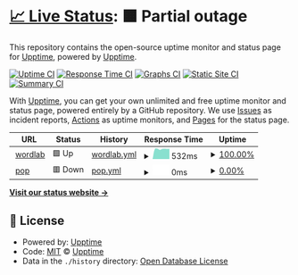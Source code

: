 # [📈 Live Status](https:///status): <!--live status--> **🟧 Partial outage**

This repository contains the open-source uptime monitor and status page for [Upptime](https://upptime.js.org), powered by [Upptime](https://github.com/upptime/upptime).

[![Uptime CI](https://github.com/w-l4b/status/workflows/Uptime%20CI/badge.svg)](https://github.com/w-l4b/status/actions?query=workflow%3A%22Uptime+CI%22)
[![Response Time CI](https://github.com/w-l4b/status/workflows/Response%20Time%20CI/badge.svg)](https://github.com/w-l4b/status/actions?query=workflow%3A%22Response+Time+CI%22)
[![Graphs CI](https://github.com/w-l4b/status/workflows/Graphs%20CI/badge.svg)](https://github.com/w-l4b/status/actions?query=workflow%3A%22Graphs+CI%22)
[![Static Site CI](https://github.com/w-l4b/status/workflows/Static%20Site%20CI/badge.svg)](https://github.com/w-l4b/status/actions?query=workflow%3A%22Static+Site+CI%22)
[![Summary CI](https://github.com/w-l4b/status/workflows/Summary%20CI/badge.svg)](https://github.com/w-l4b/status/actions?query=workflow%3A%22Summary+CI%22)

With [Upptime](https://upptime.js.org), you can get your own unlimited and free uptime monitor and status page, powered entirely by a GitHub repository. We use [Issues](https://github.com/upptime/upptime/issues) as incident reports, [Actions](https://github.com/w-l4b/status/actions) as uptime monitors, and [Pages](https:///status) for the status page.

<!--start: status pages-->
<!-- This summary is generated by Upptime (https://github.com/upptime/upptime) -->
<!-- Do not edit this manually, your changes will be overwritten -->
<!-- prettier-ignore -->
| URL | Status | History | Response Time | Uptime |
| --- | ------ | ------- | ------------- | ------ |
| <img alt="" src="https://favicons.githubusercontent.com/www.wordlab.website" height="13"> [wordlab](https://www.wordlab.website) | 🟩 Up | [wordlab.yml](https://github.com/w-l4b/status/commits/HEAD/history/wordlab.yml) | <details><summary><img alt="Response time graph" src="./graphs/wordlab/response-time-week.png" height="20"> 532ms</summary><br><a href="https://w-l4b.github.io/status/history/wordlab"><img alt="Response time 580" src="https://img.shields.io/endpoint?url=https%3A%2F%2Fraw.githubusercontent.com%2Fw-l4b%2Fstatus%2FHEAD%2Fapi%2Fwordlab%2Fresponse-time.json"></a><br><a href="https://w-l4b.github.io/status/history/wordlab"><img alt="24-hour response time 542" src="https://img.shields.io/endpoint?url=https%3A%2F%2Fraw.githubusercontent.com%2Fw-l4b%2Fstatus%2FHEAD%2Fapi%2Fwordlab%2Fresponse-time-day.json"></a><br><a href="https://w-l4b.github.io/status/history/wordlab"><img alt="7-day response time 532" src="https://img.shields.io/endpoint?url=https%3A%2F%2Fraw.githubusercontent.com%2Fw-l4b%2Fstatus%2FHEAD%2Fapi%2Fwordlab%2Fresponse-time-week.json"></a><br><a href="https://w-l4b.github.io/status/history/wordlab"><img alt="30-day response time 593" src="https://img.shields.io/endpoint?url=https%3A%2F%2Fraw.githubusercontent.com%2Fw-l4b%2Fstatus%2FHEAD%2Fapi%2Fwordlab%2Fresponse-time-month.json"></a><br><a href="https://w-l4b.github.io/status/history/wordlab"><img alt="1-year response time 580" src="https://img.shields.io/endpoint?url=https%3A%2F%2Fraw.githubusercontent.com%2Fw-l4b%2Fstatus%2FHEAD%2Fapi%2Fwordlab%2Fresponse-time-year.json"></a></details> | <details><summary><a href="https://w-l4b.github.io/status/history/wordlab">100.00%</a></summary><a href="https://w-l4b.github.io/status/history/wordlab"><img alt="All-time uptime 100.00%" src="https://img.shields.io/endpoint?url=https%3A%2F%2Fraw.githubusercontent.com%2Fw-l4b%2Fstatus%2FHEAD%2Fapi%2Fwordlab%2Fuptime.json"></a><br><a href="https://w-l4b.github.io/status/history/wordlab"><img alt="24-hour uptime 100.00%" src="https://img.shields.io/endpoint?url=https%3A%2F%2Fraw.githubusercontent.com%2Fw-l4b%2Fstatus%2FHEAD%2Fapi%2Fwordlab%2Fuptime-day.json"></a><br><a href="https://w-l4b.github.io/status/history/wordlab"><img alt="7-day uptime 100.00%" src="https://img.shields.io/endpoint?url=https%3A%2F%2Fraw.githubusercontent.com%2Fw-l4b%2Fstatus%2FHEAD%2Fapi%2Fwordlab%2Fuptime-week.json"></a><br><a href="https://w-l4b.github.io/status/history/wordlab"><img alt="30-day uptime 100.00%" src="https://img.shields.io/endpoint?url=https%3A%2F%2Fraw.githubusercontent.com%2Fw-l4b%2Fstatus%2FHEAD%2Fapi%2Fwordlab%2Fuptime-month.json"></a><br><a href="https://w-l4b.github.io/status/history/wordlab"><img alt="1-year uptime 100.00%" src="https://img.shields.io/endpoint?url=https%3A%2F%2Fraw.githubusercontent.com%2Fw-l4b%2Fstatus%2FHEAD%2Fapi%2Fwordlab%2Fuptime-year.json"></a></details>
| <img alt="" src="https://favicons.githubusercontent.com/www.pop-radio-word.website" height="13"> [pop](https://www.pop-radio-word.website) | 🟥 Down | [pop.yml](https://github.com/w-l4b/status/commits/HEAD/history/pop.yml) | <details><summary><img alt="Response time graph" src="./graphs/pop/response-time-week.png" height="20"> 0ms</summary><br><a href="https://w-l4b.github.io/status/history/pop"><img alt="Response time 0" src="https://img.shields.io/endpoint?url=https%3A%2F%2Fraw.githubusercontent.com%2Fw-l4b%2Fstatus%2FHEAD%2Fapi%2Fpop%2Fresponse-time.json"></a><br><a href="https://w-l4b.github.io/status/history/pop"><img alt="24-hour response time 0" src="https://img.shields.io/endpoint?url=https%3A%2F%2Fraw.githubusercontent.com%2Fw-l4b%2Fstatus%2FHEAD%2Fapi%2Fpop%2Fresponse-time-day.json"></a><br><a href="https://w-l4b.github.io/status/history/pop"><img alt="7-day response time 0" src="https://img.shields.io/endpoint?url=https%3A%2F%2Fraw.githubusercontent.com%2Fw-l4b%2Fstatus%2FHEAD%2Fapi%2Fpop%2Fresponse-time-week.json"></a><br><a href="https://w-l4b.github.io/status/history/pop"><img alt="30-day response time 0" src="https://img.shields.io/endpoint?url=https%3A%2F%2Fraw.githubusercontent.com%2Fw-l4b%2Fstatus%2FHEAD%2Fapi%2Fpop%2Fresponse-time-month.json"></a><br><a href="https://w-l4b.github.io/status/history/pop"><img alt="1-year response time 0" src="https://img.shields.io/endpoint?url=https%3A%2F%2Fraw.githubusercontent.com%2Fw-l4b%2Fstatus%2FHEAD%2Fapi%2Fpop%2Fresponse-time-year.json"></a></details> | <details><summary><a href="https://w-l4b.github.io/status/history/pop">0.00%</a></summary><a href="https://w-l4b.github.io/status/history/pop"><img alt="All-time uptime 0.00%" src="https://img.shields.io/endpoint?url=https%3A%2F%2Fraw.githubusercontent.com%2Fw-l4b%2Fstatus%2FHEAD%2Fapi%2Fpop%2Fuptime.json"></a><br><a href="https://w-l4b.github.io/status/history/pop"><img alt="24-hour uptime 0.00%" src="https://img.shields.io/endpoint?url=https%3A%2F%2Fraw.githubusercontent.com%2Fw-l4b%2Fstatus%2FHEAD%2Fapi%2Fpop%2Fuptime-day.json"></a><br><a href="https://w-l4b.github.io/status/history/pop"><img alt="7-day uptime 0.00%" src="https://img.shields.io/endpoint?url=https%3A%2F%2Fraw.githubusercontent.com%2Fw-l4b%2Fstatus%2FHEAD%2Fapi%2Fpop%2Fuptime-week.json"></a><br><a href="https://w-l4b.github.io/status/history/pop"><img alt="30-day uptime 0.00%" src="https://img.shields.io/endpoint?url=https%3A%2F%2Fraw.githubusercontent.com%2Fw-l4b%2Fstatus%2FHEAD%2Fapi%2Fpop%2Fuptime-month.json"></a><br><a href="https://w-l4b.github.io/status/history/pop"><img alt="1-year uptime 0.00%" src="https://img.shields.io/endpoint?url=https%3A%2F%2Fraw.githubusercontent.com%2Fw-l4b%2Fstatus%2FHEAD%2Fapi%2Fpop%2Fuptime-year.json"></a></details>

<!--end: status pages-->

[**Visit our status website →**](https:///status)

## 📄 License

- Powered by: [Upptime](https://github.com/upptime/upptime)
- Code: [MIT](./LICENSE) © [Upptime](https://upptime.js.org)
- Data in the `./history` directory: [Open Database License](https://opendatacommons.org/licenses/odbl/1-0/)
